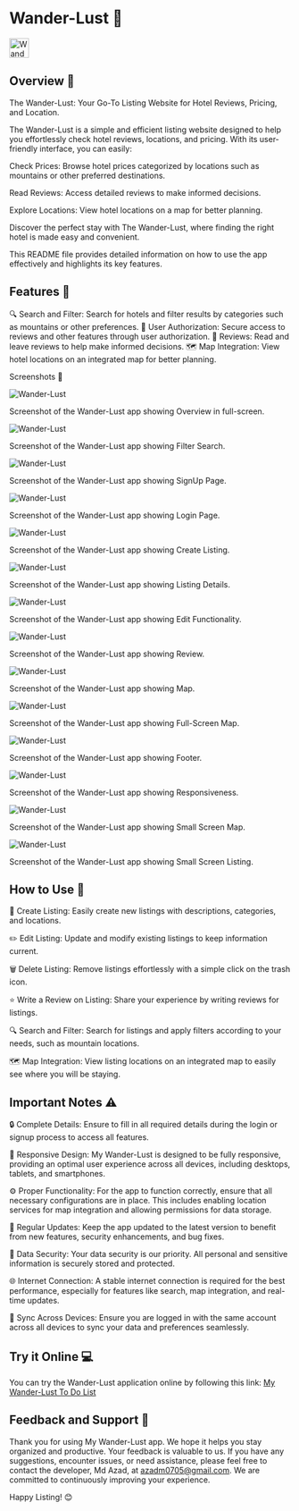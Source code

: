 
# Wander-Lust 📝

<img src="/css/icon.png" alt="Wander-Lust" width="35" height="35">
 

## Overview 🌟

The Wander-Lust: Your Go-To Listing Website for Hotel Reviews, Pricing, and Location.

The Wander-Lust is a simple and efficient listing website designed to help you effortlessly check hotel reviews, locations, and pricing. With its user-friendly interface, you can easily:

Check Prices: Browse hotel prices categorized by locations such as mountains or other preferred destinations.

Read Reviews: Access detailed reviews to make informed decisions.

Explore Locations: View hotel locations on a map for better planning.

Discover the perfect stay with The Wander-Lust, where finding the right hotel is made easy and convenient.

This README file provides detailed information on how to use the app effectively and highlights its key features.

## Features 🚀

🔍 Search and Filter: Search for hotels and filter results by categories such as mountains or other preferences.
🔐 User Authorization: Secure access to reviews and other features through user authorization.
📝 Reviews: Read and leave reviews to help make informed decisions.
🗺️ Map Integration: View hotel locations on an integrated map for better planning.
 
Screenshots 📸

<img src="/css/Overview.JPG" alt="Wander-Lust">

Screenshot of the Wander-Lust app showing Overview in full-screen.

<img src="/css/Fsearch.JPG" alt="Wander-Lust">

Screenshot of the Wander-Lust app showing Filter Search.

<img src="/css/Signup.JPG" alt="Wander-Lust">

Screenshot of the Wander-Lust app showing SignUp Page.

<img src="/css/Login.JPG" alt="Wander-Lust">

Screenshot of the Wander-Lust app showing Login Page.

<img src="/css/Create.JPG" alt="Wander-Lust">

Screenshot of the Wander-Lust app showing Create Listing.

<img src="/css/Lidetails.JPG" alt="Wander-Lust">

Screenshot of the Wander-Lust app showing Listing Details.

<img src="/css/Edit.JPG" alt="Wander-Lust">

Screenshot of the Wander-Lust app showing Edit Functionality.

<img src="/css/Review.JPG" alt="Wander-Lust">

Screenshot of the Wander-Lust app showing Review.

<img src="/css/SMap.JPG" alt="Wander-Lust">

Screenshot of the Wander-Lust app showing Map.

<img src="/css/Fmap.JPG" alt="Wander-Lust">

Screenshot of the Wander-Lust app showing Full-Screen Map.

<img src="/css/Footer.JPG" alt="Wander-Lust">

Screenshot of the Wander-Lust app showing Footer.

<img src="/css/Responsivee.JPG" alt="Wander-Lust">

Screenshot of the Wander-Lust app showing Responsiveness.

<img src="/css/Mresm.JPG" alt="Wander-Lust">

Screenshot of the Wander-Lust app showing Small Screen Map.

<img src="/css/Lres.JPG" alt="Wander-Lust">

Screenshot of the Wander-Lust app showing Small Screen Listing.


## How to Use 📖

📝 Create Listing: Easily create new listings with descriptions, categories, and locations.

✏️ Edit Listing: Update and modify existing listings to keep information current.

🗑️ Delete Listing: Remove listings effortlessly with a simple click on the trash icon.

⭐ Write a Review on Listing: Share your experience by writing reviews for listings.

🔍 Search and Filter: Search for listings and apply filters according to your needs, such as mountain locations.

🗺️ Map Integration: View listing locations on an integrated map to easily see where you will be staying.

## Important Notes ⚠


🔒 Complete Details: Ensure to fill in all required details during the login or signup process to access all features.

📱 Responsive Design: My Wander-Lust is designed to be fully responsive, providing an optimal user experience across all devices, including desktops, tablets, and smartphones.

⚙️ Proper Functionality: For the app to function correctly, ensure that all necessary configurations are in place. This includes enabling location services for map integration and allowing permissions for data storage.

🔔 Regular Updates: Keep the app updated to the latest version to benefit from new features, security enhancements, and bug fixes.

📂 Data Security: Your data security is our priority. All personal and sensitive information is securely stored and protected.

🌐 Internet Connection: A stable internet connection is required for the best performance, especially for features like search, map integration, and real-time updates.

🔄 Sync Across Devices: Ensure you are logged in with the same account across all devices to sync your data and preferences seamlessly.

## Try it Online 💻

 You can try the Wander-Lust application online by following this link: [My Wander-Lust To Do List](https://azads-wander-lust.onrender.com/listings)


## Feedback and Support 💌

Thank you for using My Wander-Lust app. We hope it helps you stay organized and productive. Your feedback is valuable to us. If you have any suggestions, encounter issues, or need assistance, please feel free to contact the developer, Md Azad, at azadm0705@gmail.com. We are committed to continuously improving your experience.

Happy Listing! 😊